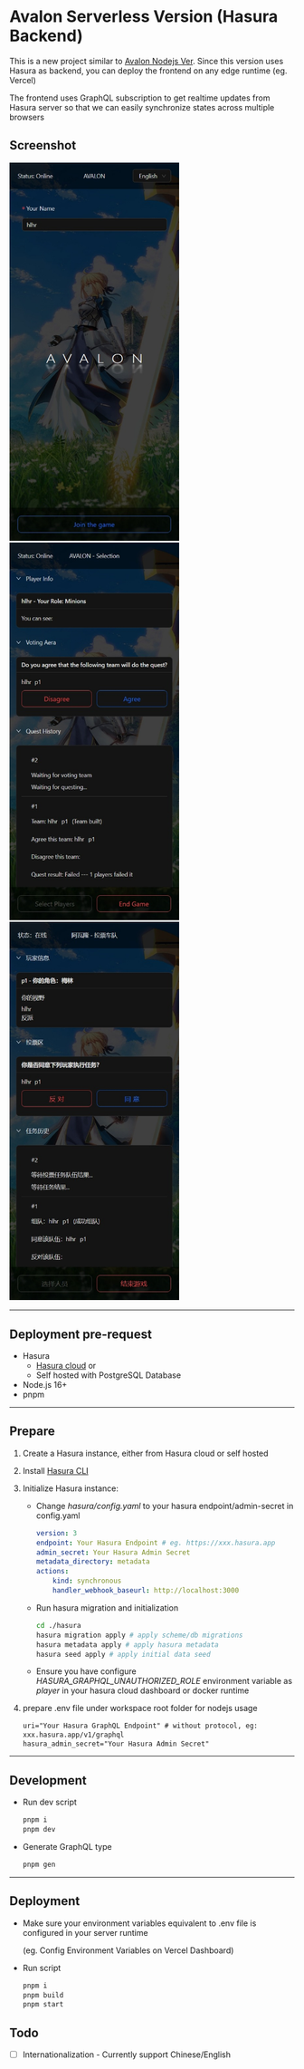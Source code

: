 # Avalon Serverless Version (Hasura Backend)

This is a new project similar to [Avalon Nodejs Ver](https://github.com/hlhr202/avalon-game). Since this version uses Hasura as backend, you can deploy the frontend on any edge runtime (eg. Vercel)

The frontend uses GraphQL subscription to get realtime updates from Hasura server so that we can easily synchronize states across multiple browsers

## Screenshot

<img src="screenshot-login.jpeg" width="300" />
<img src="screenshot-ingame.jpeg" width="300" />
<img src="screenshot-ingame-cn.jpeg" width="300" />

---

## Deployment pre-request

-   Hasura
    -   [Hasura cloud](https://cloud.hasura.io/) or
    -   Self hosted with PostgreSQL Database
-   Node.js 16+
-   pnpm

---

## Prepare

1. Create a Hasura instance, either from Hasura cloud or self hosted

2. Install [Hasura CLI](https://hasura.io/docs/latest/hasura-cli/install-hasura-cli/)

3. Initialize Hasura instance:

    - Change _hasura/config.yaml_ to your hasura endpoint/admin-secret in config.yaml

        ```yaml
        version: 3
        endpoint: Your Hasura Endpoint # eg. https://xxx.hasura.app
        admin_secret: Your Hasura Admin Secret
        metadata_directory: metadata
        actions:
            kind: synchronous
            handler_webhook_baseurl: http://localhost:3000
        ```

    - Run hasura migration and initialization

        ```bash
        cd ./hasura
        hasura migration apply # apply scheme/db migrations
        hasura metadata apply # apply hasura metadata
        hasura seed apply # apply initial data seed
        ```

    - Ensure you have configure _HASURA_GRAPHQL_UNAUTHORIZED_ROLE_ environment variable as _player_ in your hasura cloud dashboard or docker runtime

4. prepare .env file under workspace root folder for nodejs usage

    ```properties
    uri="Your Hasura GraphQL Endpoint" # without protocol, eg: xxx.hasura.app/v1/graphql
    hasura_admin_secret="Your Hasura Admin Secret"
    ```

---

## Development

-   Run dev script

    ```bash
    pnpm i
    pnpm dev
    ```

-   Generate GraphQL type

    ```bash
    pnpm gen
    ```

---

## Deployment

-   Make sure your environment variables equivalent to .env file is configured in your server runtime

    (eg. Config Environment Variables on Vercel Dashboard)

-   Run script

    ```bash
    pnpm i
    pnpm build
    pnpm start
    ```

## Todo

-   [ ] Internationalization - Currently support Chinese/English
